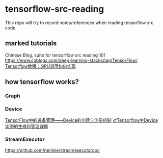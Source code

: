 # tensorflow-src-reading
This repo will try to record notes/references when reading tensorflow src code.
## marked tutorials
Chinese Blog, suite for tensorflow src reading 101 https://www.cnblogs.com/deep-learning-stacks/tag/TensorFlow/  
[Tensorflow教程：GPU调用如何实现](https://cloud.tencent.com/developer/article/1007472)
## how tensorflow works?
### Graph
### Device
[TensorFlow中的设备管理——Device的创建与注册机制](https://www.cnblogs.com/deep-learning-stacks/p/9313700.html)
[对Tensorflow中Device实例的生成和管理详解](https://www.jb51.net/article/179512.htm)
### StreamExecutor
https://github.com/henline/streamexecutordoc 
